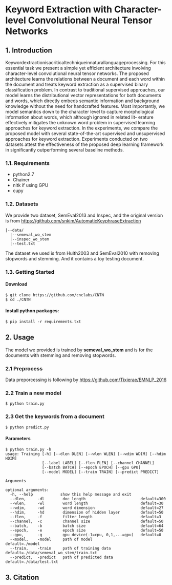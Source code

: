 # Keyword Extraction with Character-level Convolutional Neural Tensor Networks
## 1. Introduction
Keywordextractionisacriticaltechniqueinnaturallanguageprocessing. For this essential task we present a simple yet efficient architecture involving character-level convolutional neural tensor networks. The proposed architecture learns the relations between a document and each word within the document and treats keyword extraction as a supervised binary classification problem. In contrast to traditional supervised approaches, our model learns the distributional vector representations for both documents and words, which directly embeds semantic information and background knowledge without the need for handcrafted features.
Most importantly, we model semantics down to the character level to capture morphological information about words, which although ignored in related lit- erature effectively mitigates the unknown word problem in supervised learning approaches for keyword extraction. In the experiments, we compare the proposed model with several state-of-the-art supervised and unsupervised approaches for keyword extraction. Experiments conducted on two datasets attest the effectiveness of the proposed deep learning framework in significantly outperforming several baseline methods.

### 1.1. Requirements
- python2.7
- Chainer
- nltk
if using GPU
- cupy

### 1.2. Datasets

We provide two dataset, SemEval2013 and Inspec, and the original version is from
https://github.com/snkim/AutomaticKeyphraseExtraction

```
|--data/
  |--semeval_wo_stem
  |--inspec_wo_stem
  |--test.txt
```

The dataset we used is from Hulth2003 and SemEval2010 with removing stopwords and stemming. And it contains a toy testing document.

### 1.3. Getting Started
#### Download
```
$ git clone https://github.com/cnclabs/CNTN
$ cd ./CNTN
```

#### Install python packages:
```
$ pip install -r requirements.txt
```

## 2. Usage
The model we provided is trained by **semeval_wo_stem** and is for the documents with stemming and removing stopwords.


### 2.1 Preprocess 
Data preporcessing is following by 
https://github.com/Tixierae/EMNLP_2016

### 2.2 Train a new model
```
$ python train.py
```

### 2.3 Get the keywords from a document
```
$ python predict.py
```

#### Parameters
```
$ python train.py -h
usage: Training [-h] [--dlen DLEN] [--wlen WLEN] [--wdim WDIM] [--hdim HDIM]
                [--label LABEL] [--flen FLEN] [--channel CHANNEL]
                [--batch BATCH] [--epoch EPOCH] [--gpu GPU] 
                [--model MODEL] [--train TRAIN] [--predict PREDICT]

Arguments

optional arguments:
  -h, --help            show this help message and exit
  --dlen,     -dl        doc length                        default=300
  --wlen,     -wl        word length                       default=30
  --wdim,     -wd        word dimension                    default=27
  --hdim,     -hd        dimension of hidden layer         default=50
  --flen,     -f         filter length                     default=3
  --channel,  -c         channel size                      default=50
  --batch,    -b         batch size                        default=64
  --epoch,    -e         epoch size                        default=50
  --gpu,      -g         gpu device(-1=cpu, 0,1,...=gpu)   default=0  
  --model,    -model     path of model                     default=./model
  --train,    -train     path of training data             default=./data/semeval_wo_stem/train.txt
  --predict,  -predict   path of predicted data            default=./data/test.txt
```


## 3. Citation
```
```
